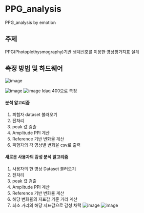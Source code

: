 # PPG_analysis
PPG_analysis by emotion
## 주제
PPG(Photoplethysmography)기반 생체신호를 이용한 영상평가지표 설계

## 측정 방법 및 하드웨어
![image](https://user-images.githubusercontent.com/72767245/97099001-cfc40d80-16c6-11eb-8baa-d67175f17fa1.png)

![image](https://user-images.githubusercontent.com/72767245/97099017-f97d3480-16c6-11eb-9ee4-f6572329b609.png)
![image](https://user-images.githubusercontent.com/72767245/97099026-10bc2200-16c7-11eb-8041-d2b436b58b88.png)
Idaq 400으로 측정

#### 분석 알고리즘
1. 피험자 dataset 불러오기
2. 전처리
3. peak 값 검출
4. Amplitude PPI 계산
5. Reference 기반 변화율 계산
6. 피험자의 각 영상별 변화율 csv로 출력

#### 새로운 사용자의 감성 분석 알고리즘
1. 사용자의 한 영상 Dataset 불러오기
2. 전처리
3. peak 값 검출
4. Amplitude PPI 계산
5. Reference 기반 변화율 계산
6. 해당 변화율의 지표값 기준 거리 계산
7. 최소 거리의 해당 지표값으로 감성 채택
![image](https://user-images.githubusercontent.com/72767245/97099053-8b853d00-16c7-11eb-881e-a7b3c3031d9e.png)
![image](https://user-images.githubusercontent.com/72767245/97099074-c0918f80-16c7-11eb-9c1b-079f724d5ae1.png)
